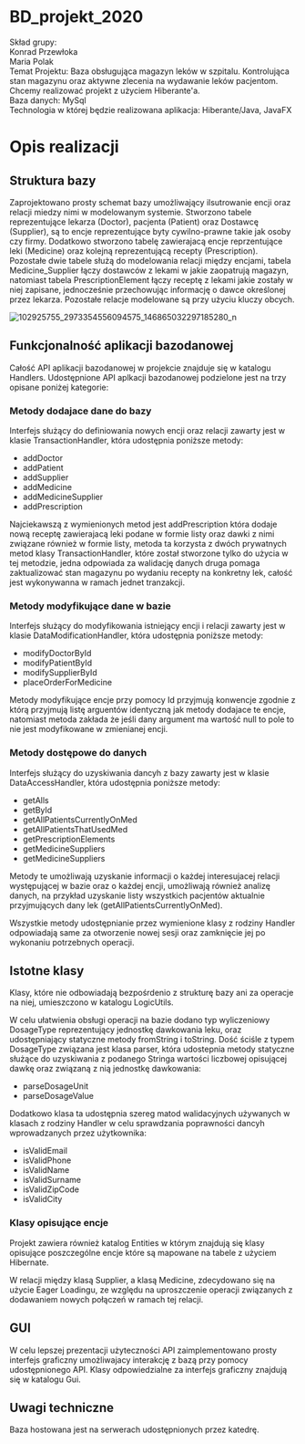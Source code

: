 # BD_projekt_2020

Skład grupy:  
Konrad Przewłoka  
Maria Polak  
Temat Projektu: Baza obsługująca magazyn leków w szpitalu. Kontrolująca stan magazynu oraz aktywne zlecenia na wydawanie leków pacjentom. Chcemy realizować projekt z użyciem Hiberante'a.  
Baza danych: MySql  
Technologia w której będzie realizowana aplikacja: Hiberante/Java, JavaFX

# Opis realizacji

## Struktura bazy
Zaprojektowano prosty schemat bazy umożliwający ilsutrowanie encji oraz relacji miedzy nimi w modelowanym systemie. Stworzono tabele reprezentujące lekarza (Doctor), pacjenta (Patient) oraz Dostawcę (Supplier), są to encje reprezentujące byty cywilno-prawne takie jak osoby czy firmy. Dodatkowo stworzono tabelę zawierajacą encje reprzentujące leki (Medicine) oraz kolejną reprezentującą recepty (Prescription). Pozostałe dwie tabele służą do  modelowania relacji między encjami, tabela Medicine_Supplier łączy dostawców z lekami w jakie zaopatrują magazyn, natomiast tabela PrescriptionElement łączy receptę z lekami jakie zostały w niej zapisane, jednocześnie przechowując informację o dawce określonej przez lekarza. Pozostałe relacje modelowane są przy użyciu kluczy obcych. 

![102925755_2973354556094575_146865032297185280_n](https://user-images.githubusercontent.com/32310362/83689088-be327a00-a5ee-11ea-86b2-f8f6c22dcc15.png)

## Funkcjonalność aplikacji bazodanowej
Całość API aplikacji bazodanowej w projekcie znajduje się w katalogu Handlers.
Udostępnione API aplkacji bazodanowej podzielone jest na trzy opisane poniżej kategorie:

### Metody dodajace dane do bazy
Interfejs służący do definiowania nowych encji oraz relacji zawarty jest w klasie TransactionHandler, która udostępnia poniższe metody:
- addDoctor
- addPatient
- addSupplier
- addMedicine
- addMedicineSupplier
- addPrescription

Najciekawszą z wymienionych metod jest addPrescription która dodaje nową receptę zawierajacą leki podane w formie listy oraz dawki z nimi związane również w formie listy, metoda ta korzysta z dwóch prywatnych metod klasy TransactionHandler, które został stworzone tylko do użycia w tej metodzie, jedna odpowiada za walidację danych druga pomaga zaktualizować stan magazynu po wydaniu recepty na konkretny lek, całość jest wykonywanna w ramach jednet tranzakcji.

### Metody modyfikujące dane w bazie
Interfejs służący do modyfikowania istniejący encji i relacji zawarty jest w klasie DataModificationHandler, która udostępnia poniższe metody:
- modifyDoctorById
- modifyPatientById
- modifySupplierById
- placeOrderForMedicine

Metody modyfikujące encje przy pomocy Id przyjmują konwencje zgodnie z którą przyjmują listę arguentów identyczną jak metody dodajace te encje, natomiast metoda zakłada że jeśli dany argument ma wartość null to pole to nie jest modyfikowane w zmienianej encji.

### Metody dostępowe do danych
Interfejs służący do uzyskiwania dancyh z bazy zawarty jest w klasie DataAccessHandler, która udostępnia poniższe metody:
- getAll<EntitityClass>s
- get<EntityClass>ById
- getAllPatientsCurrentlyOnMed
- getAllPatientsThatUsedMed
- getPrescriptionElements
- getMedicineSuppliers
- getMedicineSuppliers
  
Metody te umożliwają uzyskanie informacji o każdej interesujacej relacji występującej w bazie oraz o każdej encji, umożliwają również  analizę danych, na przykład uzyskanie listy wszystkich pacjentów aktualnie przyjmujących dany lek (getAllPatientsCurrentlyOnMed).
  
Wszystkie metody udostępnianie przez wymienione klasy z rodziny Handler odpowiadają same za otworzenie nowej sesji oraz zamknięcie jej po wykonaniu potrzebnych operacji.

## Istotne klasy
Klasy, które nie odbowiadają bezpośrdenio z strukturę bazy ani za operacje na niej, umieszczono w katalogu LogicUtils.

W celu ułatwienia obsługi operacji na bazie dodano typ wyliczeniowy DosageType reprezentujący jednostkę dawkowania leku, oraz udostępniający statyczne metody fromString i toString. Dość ściśle z typem DosageType związana jest klasa parser, która udostepnia metody statyczne służące do uzyskiwania z podanego Stringa wartości liczbowej opisującej dawkę oraz związaną z nią jednostkę dawkowania:
- parseDosageUnit
- parseDosageValue  
  
Dodatkowo klasa ta udostępnia szereg matod walidacyjnych używanych w klasach z rodziny Handler w celu sprawdzania poprawności dancyh wprowadzanych przez użytkownika:  

- isValidEmail
- isValidPhone
- isValidName
- isValidSurname
- isValidZipCode
- isValidCity

### Klasy opisujące encje
Projekt zawiera również katalog Entities w którym znajdują się klasy opisujące poszczególne encje które są mapowane na tabele z użyciem Hibernate.

W relacji między klasą Supplier, a klasą Medicine, zdecydowano się na użycie Eager Loadingu, ze względu na uproszczenie operacji związanych z dodawaniem nowych połączeń w ramach tej relacji.


## GUI
W celu lepszej prezentacji użyteczności API zaimplementowano prosty interfejs graficzny umożliwajacy interakcję z bazą przy pomocy udostępnionego API.
Klasy odpowiedzialne za interfejs graficzny znajdują się w katalogu Gui.


## Uwagi techniczne
Baza hostowana jest na serwerach udostępnionych przez katedrę.







